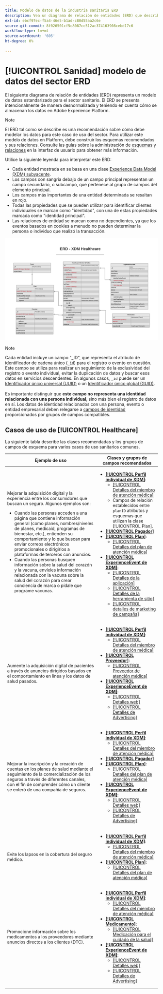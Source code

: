 ```yaml
---
title: Modelo de datos de la industria sanitaria ERD
description: Vea un diagrama de relación de entidades (ERD) que describe un modelo de datos estandarizado para el sector sanitario. Este modelo de datos es compatible con el Modelo de datos de experiencia (XDM) para su uso en Adobe Experience Platform.
exl-id: ebcf97ec-f5a4-46e5-b1ad-c80d55aa2c6e
source-git-commit: 8f026501cf5c8087cc512ac374163908cebd17c6
workflow-type: tm+mt
source-wordcount: '605'
ht-degree: 0%

---
```


# [!UICONTROL Sanidad] modelo de datos del sector ERD

El siguiente diagrama de relación de entidades (ERD) representa un modelo de datos estandarizado para el sector sanitario. El ERD se presenta intencionalmente de manera desnormalizada y teniendo en cuenta cómo se almacenan los datos en Adobe Experience Platform.

>[!NOTE]
>
>El ERD tal como se describe es una recomendación sobre cómo debe modelar los datos para este caso de uso del sector. Para utilizar este modelo de datos en Platform, debe construir los esquemas recomendados y sus relaciones. Consulte las guías sobre la administración de [esquemas](../../ui/resources/schemas.md) y [relaciones](../../tutorials/relationship-ui.md) en la interfaz de usuario para obtener más información.

Utilice la siguiente leyenda para interpretar este ERD:

* Cada entidad mostrada en se basa en una clase [Experience Data Model (XDM) subyacente](../composition.md#class).
* Los campos con sangría debajo de un campo principal representan un campo secundario, o subcampo, que pertenece al grupo de campos del elemento principal.
* Los campos más importantes de una entidad determinada se resaltan en rojo.
* Todas las propiedades que se pueden utilizar para identificar clientes individuales se marcan como &quot;identidad&quot;, con una de estas propiedades marcada como &quot;identidad principal&quot;.
* Las relaciones de entidad se marcan como no dependientes, ya que los eventos basados en cookies a menudo no pueden determinar la persona o individuo que realizó la transacción.

![Ejemplo de ERD para un modelo de datos del sector sanitario](../../images/industries/healthcare.png)

>[!NOTE]
>
>Cada entidad incluye un campo &quot;_ID&quot;, que representa el atributo de identificador de cadena único (`_id`) para el registro o evento en cuestión. Este campo se utiliza para realizar un seguimiento de la exclusividad del registro o evento individual, evitar la duplicación de datos y buscar esos datos en servicios descendentes. En algunos casos, `_id` puede ser un [Identificador único universal (UUID)](https://tools.ietf.org/html/rfc4122) o un [Identificador único global (GUID)](https://docs.microsoft.com/en-us/dotnet/api/system.guid?view=net-5.0).<br><br>Es importante distinguir que **este campo no representa una identidad relacionada con una persona individual**, sino más bien el registro de datos en sí. Los datos de identidad relacionados con una persona, evento o entidad empresarial deben relegarse a [campos de identidad](../composition.md#identity) proporcionados por grupos de campos compatibles.

## Casos de uso de [!UICONTROL Healthcare]

La siguiente tabla describe las clases recomendadas y los grupos de campos de esquema para varios casos de uso sanitarios comunes.

| Ejemplo de uso | Clases y grupos de campos recomendados |
| --- | --- |
| Mejorar la adquisición digital y la experiencia entre los consumidores que buscan un seguro. Algunos ejemplos son: <ul><li>Cuando las personas acceden a una página que contiene información general (como planes, nombres/niveles de planes, medicaid, programas de bienestar, etc.), entienden su comportamiento y lo que buscan para enviar correos electrónicos promocionales o dirigirlos a plataformas de terceros con anuncios.</li><li>Cuando las personas busquen información sobre la salud del corazón y la vacuna, envíeles información relacionada con la vacuna sobre la salud del corazón para crear conciencia de marca o pídale que programe vacunas.</li></ul> | <ul><li>**[[!UICONTROL Perfil individual de XDM]](../../classes/individual-profile.md)**:<ul><li>[[!UICONTROL Detalles del miembro de atención médica]](../../field-groups/profile/healthcare-member-details.md)</li><li>Campos de relación establecidos entre `planID` atributos y esquemas que utilizan la clase [!UICONTROL Plan].</li></ul></li><li>**[[!UICONTROL Pagador]](../../classes/payer.md)**</li><li>**[[!UICONTROL Plan]](../../classes/plan.md)**:<ul><li>[[!UICONTROL Detalles del plan de atención médica]](../../field-groups/plan/healthcare-plan-details.md)</li></ul></li><li>**[[!UICONTROL ExperienceEvent de XDM]](../../classes/experienceevent.md)**:<ul><li>[[!UICONTROL Detalles de la aplicación]](../../field-groups/event/application-details.md)</li><li>[[!UICONTROL Detalles de la herramienta de sitio]](../../field-groups/event/sitetool-details.md)</li><li>[[!UICONTROL  detalles de marketing de campaña]](../../field-groups/event/campaign-marketing-details.md)</li></ul></li></ul> |
| Aumente la adquisición digital de pacientes a través de anuncios dirigidos basados en el comportamiento en línea y los datos de salud pasados. | <ul><li>**[[!UICONTROL Perfil individual de XDM]](../../classes/individual-profile.md)**:<ul><li>[[!UICONTROL Detalles del miembro de atención médica]](../../field-groups/profile/healthcare-member-details.md)</li></ul></li><li>**[[!UICONTROL Proveedor]](../../classes/provider.md)**:<ul><li>[[!UICONTROL Proveedor de atención médica]](../../field-groups/provider/healthcare-provider.md)</li></ul></li><li>**[[!UICONTROL ExperienceEvent de XDM]](../../classes/experienceevent.md)**:<ul><li>[[!UICONTROL Detalles web]](../../field-groups/event/web-details.md)</li><li>[[!UICONTROL Detalles de Advertising]](../../field-groups/event/advertising-details.md)</li></ul></li></ul> |
| Mejorar la inscripción y la creación de cuentas en los planes de salud mediante el seguimiento de la comercialización de los seguros a través de diferentes canales, con el fin de comprender cómo un cliente se enteró de una compañía de seguros. | <ul><li>**[[!UICONTROL Perfil individual de XDM]](../../classes/individual-profile.md)**:<ul><li>[[!UICONTROL Detalles del miembro de atención médica]](../../field-groups/profile/healthcare-member-details.md)</li></ul></li><li>**[[!UICONTROL Pagador]](../../classes/payer.md)**</li><li>**[[!UICONTROL Plan]](../../classes/plan.md)**:<ul><li>[[!UICONTROL Detalles del plan de atención médica]](../../field-groups/plan/healthcare-plan-details.md)</li></ul></li><li>**[[!UICONTROL ExperienceEvent de XDM]](../../classes/experienceevent.md)**:<ul><li>[[!UICONTROL Detalles web]](../../field-groups/event/web-details.md)</li><li>[[!UICONTROL Detalles de Advertising]](../../field-groups/event/advertising-details.md)</li></ul></li></ul> |
| Evite los lapsos en la cobertura del seguro médico. | <ul><li>**[[!UICONTROL Perfil individual de XDM]](../../classes/individual-profile.md)**:<ul><li>[[!UICONTROL Detalles del miembro de atención médica]](../../field-groups/profile/healthcare-member-details.md)</li></ul></li><li>**[[!UICONTROL Plan]](../../classes/plan.md)**:<ul><li>[[!UICONTROL Detalles del plan de atención médica]](../../field-groups/plan/healthcare-plan-details.md)</li></ul></li></ul> |
| Promocione información sobre los medicamentos a los proveedores mediante anuncios directos a los clientes (DTC). | <ul><li>**[[!UICONTROL Perfil individual de XDM]](../../classes/individual-profile.md)**:<ul><li>[[!UICONTROL Detalles del miembro de atención médica]](../../field-groups/profile/healthcare-member-details.md)</li></ul></li><li>**[[!UICONTROL Medicamento]](../../classes/medication.md)**:<ul><li>[[!UICONTROL Medicación para el cuidado de la salud]](../../field-groups/medication/healthcare-medication.md)</li></ul></li><li>**[[!UICONTROL ExperienceEvent de XDM]](../../classes/experienceevent.md)**:<ul><li>[[!UICONTROL Detalles web]](../../field-groups/event/web-details.md)</li><li>[[!UICONTROL Detalles de Advertising]](../../field-groups/event/advertising-details.md)</li></ul></li></ul> |
